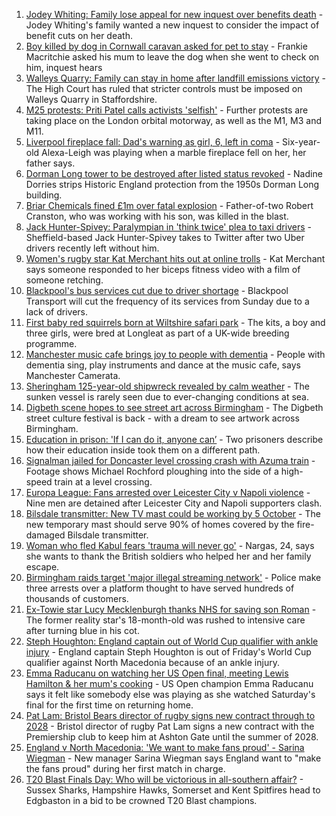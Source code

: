 1. [Jodey Whiting: Family lose appeal for new inquest over benefits death](https://www.bbc.co.uk/news/uk-england-tees-58596057?at_medium=RSS&at_campaign=KARANGA) - Jodey Whiting's family wanted a new inquest to consider the impact of benefit cuts on her death.
2. [Boy killed by dog in Cornwall caravan asked for pet to stay](https://www.bbc.co.uk/news/uk-england-cornwall-58596384?at_medium=RSS&at_campaign=KARANGA) - Frankie Macritchie asked his mum to leave the dog when she went to check on him, inquest hears
3. [Walleys Quarry: Family can stay in home after landfill emissions victory](https://www.bbc.co.uk/news/uk-england-birmingham-58597698?at_medium=RSS&at_campaign=KARANGA) - The High Court has ruled that stricter controls must be imposed on Walleys Quarry in Staffordshire.
4. [M25 protests: Priti Patel calls activists 'selfish'](https://www.bbc.co.uk/news/uk-england-beds-bucks-herts-58594651?at_medium=RSS&at_campaign=KARANGA) - Further protests are taking place on the London orbital motorway, as well as the M1, M3 and M11.
5. [Liverpool fireplace fall: Dad's warning as girl, 6, left in coma](https://www.bbc.co.uk/news/uk-england-merseyside-58575843?at_medium=RSS&at_campaign=KARANGA) - Six-year-old Alexa-Leigh was playing when a marble fireplace fell on her, her father says.
6. [Dorman Long tower to be destroyed after listed status revoked](https://www.bbc.co.uk/news/uk-england-tees-58593615?at_medium=RSS&at_campaign=KARANGA) - Nadine Dorries strips Historic England protection from the 1950s Dorman Long building.
7. [Briar Chemicals fined £1m over fatal explosion](https://www.bbc.co.uk/news/uk-england-norfolk-58599312?at_medium=RSS&at_campaign=KARANGA) - Father-of-two Robert Cranston, who was working with his son, was killed in the blast.
8. [Jack Hunter-Spivey: Paralympian in 'think twice' plea to taxi drivers](https://www.bbc.co.uk/news/uk-england-south-yorkshire-58598424?at_medium=RSS&at_campaign=KARANGA) - Sheffield-based Jack Hunter-Spivey takes to Twitter after two Uber drivers recently left without him.
9. [Women's rugby star Kat Merchant hits out at online trolls](https://www.bbc.co.uk/news/uk-england-beds-bucks-herts-58583717?at_medium=RSS&at_campaign=KARANGA) - Kat Merchant says someone responded to her biceps fitness video with a film of someone retching.
10. [Blackpool's bus services cut due to driver shortage](https://www.bbc.co.uk/news/uk-england-lancashire-58595781?at_medium=RSS&at_campaign=KARANGA) - Blackpool Transport will cut the frequency of its services from Sunday due to a lack of drivers.
11. [First baby red squirrels born at Wiltshire safari park](https://www.bbc.co.uk/news/uk-england-wiltshire-58593450?at_medium=RSS&at_campaign=KARANGA) - The kits, a boy and three girls, were bred at Longleat as part of a UK-wide breeding programme.
12. [Manchester music cafe brings joy to people with dementia](https://www.bbc.co.uk/news/uk-england-manchester-58595926?at_medium=RSS&at_campaign=KARANGA) - People with dementia sing, play instruments and dance at the music cafe, says Manchester Camerata.
13. [Sheringham 125-year-old shipwreck revealed by calm weather](https://www.bbc.co.uk/news/uk-england-norfolk-58599802?at_medium=RSS&at_campaign=KARANGA) - The sunken vessel is rarely seen due to ever-changing conditions at sea.
14. [Digbeth scene hopes to see street art across Birmingham](https://www.bbc.co.uk/news/uk-england-birmingham-58584194?at_medium=RSS&at_campaign=KARANGA) - The Digbeth street culture festival is back - with a dream to see artwork across Birmingham.
15. [Education in prison: 'If I can do it, anyone can’](https://www.bbc.co.uk/news/education-58589519?at_medium=RSS&at_campaign=KARANGA) - Two prisoners describe how their education inside took them on a different path.
16. [Signalman jailed for Doncaster level crossing crash with Azuma train](https://www.bbc.co.uk/news/uk-england-south-yorkshire-58587307?at_medium=RSS&at_campaign=KARANGA) - Footage shows Michael Rochford ploughing into the side of a high-speed train at a level crossing.
17. [Europa League: Fans arrested over Leicester City v Napoli violence](https://www.bbc.co.uk/news/uk-england-leicestershire-58596996?at_medium=RSS&at_campaign=KARANGA) - Nine men are detained after Leicester City and Napoli supporters clash.
18. [Bilsdale transmitter: New TV mast could be working by 5 October](https://www.bbc.co.uk/news/uk-england-tees-58596064?at_medium=RSS&at_campaign=KARANGA) - The new temporary mast should serve 90% of homes covered by the fire-damaged Bilsdale transmitter.
19. [Woman who fled Kabul fears 'trauma will never go'](https://www.bbc.co.uk/news/uk-england-nottinghamshire-58586014?at_medium=RSS&at_campaign=KARANGA) - Nargas, 24, says she wants to thank the British soldiers who helped her and her family escape.
20. [Birmingham raids target 'major illegal streaming network'](https://www.bbc.co.uk/news/uk-england-birmingham-58598362?at_medium=RSS&at_campaign=KARANGA) - Police make three arrests over a platform thought to have served hundreds of thousands of customers.
21. [Ex-Towie star Lucy Mecklenburgh thanks NHS for saving son Roman](https://www.bbc.co.uk/news/uk-england-essex-58595459?at_medium=RSS&at_campaign=KARANGA) - The former reality star's 18-month-old was rushed to intensive care after turning blue in his cot.
22. [Steph Houghton: England captain out of World Cup qualifier with ankle injury](https://www.bbc.co.uk/sport/football/58599504?at_medium=RSS&at_campaign=KARANGA) - England captain Steph Houghton is out of Friday's World Cup qualifier against North Macedonia because of an ankle injury.
23. [Emma Raducanu on watching her US Open final, meeting Lewis Hamilton & her mum's cooking](https://www.bbc.co.uk/sport/tennis/58593870?at_medium=RSS&at_campaign=KARANGA) - US Open champion Emma Raducanu says it felt like somebody else was playing as she watched Saturday's final for the first time on returning home.
24. [Pat Lam: Bristol Bears director of rugby signs new contract through to 2028](https://www.bbc.co.uk/sport/rugby-union/58594432?at_medium=RSS&at_campaign=KARANGA) - Bristol director of rugby Pat Lam signs a new contract with the Premiership club to keep him at Ashton Gate until the summer of 2028.
25. [England v North Macedonia: 'We want to make fans proud' - Sarina Wiegman](https://www.bbc.co.uk/sport/football/58547106?at_medium=RSS&at_campaign=KARANGA) - New manager Sarina Wiegman says England want to "make the fans proud" during her first match in charge.
26. [T20 Blast Finals Day: Who will be victorious in all-southern affair?](https://www.bbc.co.uk/sport/cricket/58557452?at_medium=RSS&at_campaign=KARANGA) - Sussex Sharks, Hampshire Hawks, Somerset and Kent Spitfires head to Edgbaston in a bid to be crowned T20 Blast champions.
